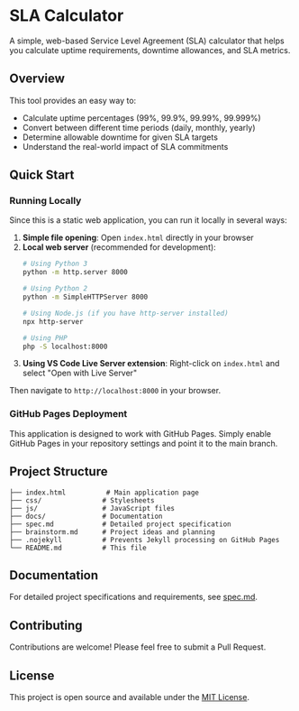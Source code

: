 # SLA Calculator



A simple, web-based Service Level Agreement (SLA) calculator that helps you calculate uptime requirements, downtime allowances, and SLA metrics.

## Overview

This tool provides an easy way to:
- Calculate uptime percentages (99%, 99.9%, 99.99%, 99.999%)
- Convert between different time periods (daily, monthly, yearly)
- Determine allowable downtime for given SLA targets
- Understand the real-world impact of SLA commitments

## Quick Start

### Running Locally

Since this is a static web application, you can run it locally in several ways:

1. **Simple file opening**: Open `index.html` directly in your browser
2. **Local web server** (recommended for development):
   ```bash
   # Using Python 3
   python -m http.server 8000
   
   # Using Python 2
   python -m SimpleHTTPServer 8000
   
   # Using Node.js (if you have http-server installed)
   npx http-server
   
   # Using PHP
   php -S localhost:8000
   ```
3. **Using VS Code Live Server extension**: Right-click on `index.html` and select "Open with Live Server"

Then navigate to `http://localhost:8000` in your browser.

### GitHub Pages Deployment

This application is designed to work with GitHub Pages. Simply enable GitHub Pages in your repository settings and point it to the main branch.

## Project Structure

```
├── index.html          # Main application page
├── css/               # Stylesheets
├── js/                # JavaScript files
├── docs/              # Documentation
├── spec.md            # Detailed project specification
├── brainstorm.md      # Project ideas and planning
├── .nojekyll          # Prevents Jekyll processing on GitHub Pages
└── README.md          # This file
```

## Documentation

For detailed project specifications and requirements, see [spec.md](spec.md).

## Contributing

Contributions are welcome! Please feel free to submit a Pull Request.

## License

This project is open source and available under the [MIT License](LICENSE).
